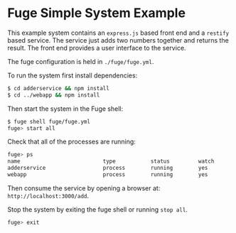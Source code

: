 # Fuge Simple System Example
This example system contains an `express.js` based front end and a `restify` based service. The service
just adds two numbers together and returns the result. The front end provides a user interface to the service.

The fuge configuration is held in `./fuge/fuge.yml`.

To run the system first install dependencies:

```sh
$ cd adderservice && npm install
$ cd ../webapp && npm install
```

Then start the system in the Fuge shell:

```sh
$ fuge shell fuge/fuge.yml
fuge> start all
```

Check that all of the processes are running:

```sh
fuge> ps
name                          type           status         watch          tail
adderservice                  process        running        yes            yes
webapp                        process        running        yes            yes
```

Then consume the service by opening a browser at: `http://localhost:3000/add`.

Stop the system by exiting the fuge shell or running `stop all`.

```sh
fuge> exit
```

